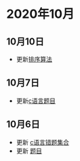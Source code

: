 # 2020年10月

## 10月10日
+ 更新[排序算法](/c/sort.html)

## 10月7日
+ 更新[c语言题目](/c/case/#删除字符串中所有空格)

## 10月6日
+ 更新 [c语言错题集合](/c/error-question-collections.html)
+ 更新 [题目](/c/test/2011.html)